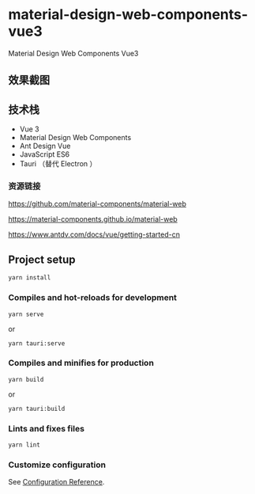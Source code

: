 # material-design-web-components-vue3

Material Design Web Components Vue3


## 效果截图



## 技术栈

* Vue 3
* Material Design Web Components
* Ant Design Vue
* JavaScript ES6
* Tauri （替代 Electron ）


### 资源链接

https://github.com/material-components/material-web

https://material-components.github.io/material-web


https://www.antdv.com/docs/vue/getting-started-cn



## Project setup

```
yarn install
```

### Compiles and hot-reloads for development
```
yarn serve
```
or
```
yarn tauri:serve
```
### Compiles and minifies for production
```
yarn build
```
or
```
yarn tauri:build
```

### Lints and fixes files
```
yarn lint
```

### Customize configuration
See [Configuration Reference](https://cli.vuejs.org/config/).


